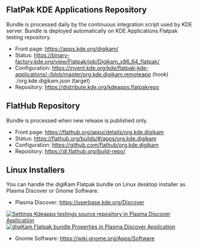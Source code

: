 FlatPak KDE Applications Repository
-----------------------------------

Bundle is processed daily by the continuous integration script used by KDE server.
Bundle is deployed automatically on KDE Applications Flatpak testing repository.

- Front page:      https://apps.kde.org/digikam/
- Status:          https://binary-factory.kde.org/view/Flatpak/job/Digikam_x86_64_flatpak/
- Configuration:   https://invent.kde.org/kde/flatpak-kde-applications/-/blob/master/org.kde.digikam.remoteapp  (hook)
                   ./org.kde.digikam.json                                                                       (target)
- Repository:      https://distribute.kde.org/kdeapps.flatpakrepo


FlatHub Repository
------------------

Bundle is processed when new release is published only.

- Front page:      https://flathub.org/apps/details/org.kde.digikam
- Status:          https://flathub.org/builds/#/apps/org.kde.digikam
- Configuration:   https://github.com/flathub/org.kde.digikam
- Repository:      https://dl.flathub.org/build-repo/


Linux Installers
----------------

You can handle the digiKam Flatpak bundle on Linux desktop installer as Plasma Discover or Gnome Software.

- Plasma Discover: https://userbase.kde.org/Discover

[![](https://i.imgur.com/IHxNhDT.png "Settings Kdeapps testings source repository in Plasma Discover Application")](https://imgur.com/IHxNhDT)
[![](https://i.imgur.com/Gu83kFI.png "digiKam Flatpak bundle Properties in Plasma Discover Application")](https://imgur.com/Gu83kFI)

- Gnome Software:  https://wiki.gnome.org/Apps/Software

